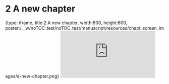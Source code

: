 # 2 A new chapter
 
{type: iframe, title:2 A new chapter, width:800, height:600, poster:/__w/noTOC_test/noTOC_test/manuscript/resources/chapt_screen_images/a-new-chapter.png}
![](https://kweav.github.io/noTOC_test/a-new-chapter.html)
 

 
